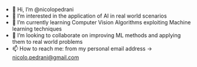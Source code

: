 - 👋 Hi, I’m @nicolopedrani
- 👀 I’m interested in the application of AI in real world scenarios
- 🌱 I’m currently learning Computer Vision Algorithms exploiting Machine learning techniques 
- 💞️ I’m looking to collaborate on improving ML methods and applying them to real world problems
- 📫 How to reach me: from my personal email address -> nicolo.pedrani@gmail.com

<!---
nicolopedrani/nicolopedrani is a ✨ special ✨ repository because its `README.md` (this file) appears on your GitHub profile.
You can click the Preview link to take a look at your changes.
--->
